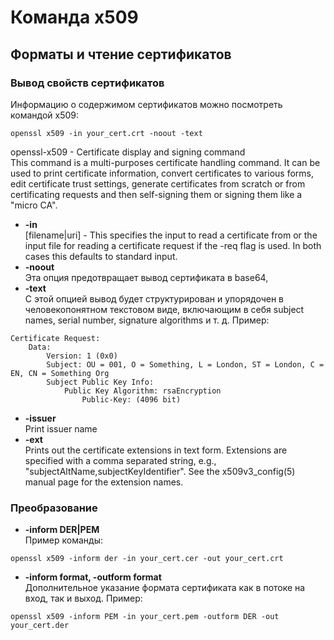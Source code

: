 # Команда x509

## Форматы и чтение сертификатов
### Вывод свойств сертификатов

Информацию о содержимом сертификатов можно посмотреть командой x509:
```
openssl x509 -in your_cert.crt -noout -text
```
openssl-x509 - Certificate display and signing command<br>
This command is a multi-purposes certificate handling command. It can be used to print certificate information, convert certificates to various forms, edit certificate trust settings, generate certificates from scratch or from certificating requests and then self-signing them or signing them like a "micro CA".<br>

* **-in**<br>
[filename|uri] - This specifies the input to read a certificate from or the input file for reading a certificate request if the -req flag is used. In both cases this defaults to standard input.<br>
* **-noout**<br>
Эта опция предотвращает вывод сертификата в base64,<br>
* **-text**<br>
С этой опцией вывод будет структурирован и упорядочен в человекопонятном текстовом виде, включающим в себя subject names, serial number, signature algorithms и т. д. Пример:
```
Certificate Request:
    Data:
        Version: 1 (0x0)
        Subject: OU = 001, O = Something, L = London, ST = London, C = EN, CN = Something Org
        Subject Public Key Info:
            Public Key Algorithm: rsaEncryption
                Public-Key: (4096 bit)
```

* **-issuer**<br>
Print issuer name<br>
* **-ext**<br>
Prints out the certificate extensions in text form. Extensions are specified with a comma separated string, e.g., "subjectAltName,subjectKeyIdentifier". See the x509v3_config(5) manual page for the extension names.<br>

### Преобразование
* **-inform DER|PEM**<br>
Пример команды:
```
openssl x509 -inform der -in your_cert.cer -out your_cert.crt
```
* **-inform format, -outform format**<br>
Дополнительное указание формата сертификата как в потоке на вход, так и выход. Пример:
```
openssl x509 -inform PEM -in your_cert.pem -outform DER -out your_cert.der
```

